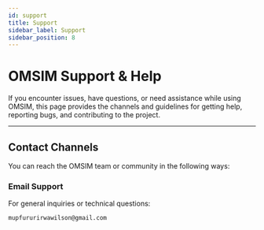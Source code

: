 ```yaml
---
id: support
title: Support
sidebar_label: Support
sidebar_position: 8
---
```


# OMSIM Support & Help

If you encounter issues, have questions, or need assistance while using OMSIM, this page provides the channels and guidelines for getting help, reporting bugs, and contributing to the project.

---

## Contact Channels

You can reach the OMSIM team or community in the following ways:

### Email Support

For general inquiries or technical questions:

```text
mupfururirwawilson@gmail.com
```